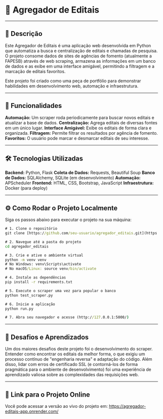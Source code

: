 # 📂 Agregador de Editais

---

## 📜 Descrição

Este Agregador de Editais é uma aplicação web desenvolvida em Python que automatiza a busca e centralização de editais e chamadas de pesquisa. O projeto consome dados de sites de agências de fomento (atualmente a FAPESB) através de web scraping, armazena as informações em um banco de dados e as exibe em uma interface amigável, permitindo a filtragem e a marcação de editais favoritos.

Este projeto foi criado como uma peça de portfólio para demonstrar habilidades em desenvolvimento web, automação e infraestrutura.

---

## 🚀 Funcionalidades

**Automação:** Um scraper roda periodicamente para buscar novos editais e atualizar a base de dados.
**Centralização:** Agrega editais de diversas fontes em um único lugar.
**Interface Amigável:** Exibe os editais de forma clara e organizada.
**Filtragem:** Permite filtrar os resultados por agência de fomento.
**Favoritos:** O usuário pode marcar e desmarcar editais de seu interesse.

---

## 🛠️ Tecnologias Utilizadas

**Backend:** Python, Flask
**Coleta de Dados:** Requests, Beautiful Soup
**Banco de Dados:** SQLAlchemy, SQLite (em desenvolvimento)
**Automação:** APScheduler
**Frontend:** HTML, CSS, Bootstrap, JavaScript
**Infraestrutura:** Docker (para deploy)

---

## ⚙️ Como Rodar o Projeto Localmente

Siga os passos abaixo para executar o projeto na sua máquina:

```cmd
# 1. Clone o repositório
git clone [https://github.com/seu-usuario/agregador_editais.git](https://github.com/seu-usuario/agregador_editais.git)

# 2. Navegue até a pasta do projeto
cd agregador_editais

# 3. Crie e ative o ambiente virtual
python -m venv venv
# No Windows: venv\Scripts\activate
# No macOS/Linux: source venv/bin/activate

# 4. Instale as dependências
pip install -r requirements.txt

# 5. Execute o scraper uma vez para popular o banco
python test_scraper.py

# 6. Inicie a aplicação
python run.py

# 7. Abra seu navegador e acesse (http://127.0.0.1:5000/)
```

---

## 🧠 Desafios e Aprendizados

Um dos maiores desafios deste projeto foi o desenvolvimento do scraper. Entender como encontrar os editais da melhor forma, o que exigiu um processo contínuo de "engenharia reversa" e adaptação do código. Além disso, lidar com erros de certificado SSL (e contorná-los de forma pragmática para o ambiente de desenvolvimento) foi uma experiência de aprendizado valiosa sobre as complexidades das requisições web.


---

## 🔗 Link para o Projeto Online

Você pode acessar a versão ao vivo do projeto em: https://agregador-editais-app.onrender.com/